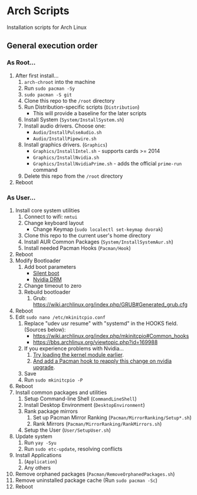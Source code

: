 # Arch Scripts
Installation scripts for Arch Linux

## General execution order

### As Root...

1. After first install...
    1. `arch-chroot` into the machine
    2. Run `sudo pacman -Sy`
    3. `sudo pacman -S git`
    4. Clone this repo to the `/root` directory
    5. Run Distribution-specific scripts (`Distribution`)
        * This will provide a baseline for the later scripts
    6. Install System (`System/InstallSystem.sh`)
    7. Install audio drivers. Choose one:
        * `Audio/InstallPulseAudio.sh`
        * `Audio/InstallPipewire.sh`
    8. Install graphics drivers. (`Graphics`)
        * `Graphics/InstallIntel.sh` - supports cards >= 2014
        * `Graphics/InstallNvidia.sh`
        * `Graphics/InstallNvidiaPrime.sh` - adds the official `prime-run` command
    9. Delete this repo from the `/root` directory
2. Reboot

### As User...

1. Install core system utilities
    1. Connect to wifi: `nmtui`
    2. Change keyboard layout
        * Change Keymap (`sudo localectl set-keymap dvorak`)
    3. Clone this repo to the current user's home directory
    4. Install AUR Common Packages (`System/InstallSystemAur.sh`)
    5. Install needed Pacman Hooks (`Pacman/Hook`)
2. Reboot
3. Modify Bootloader
    1. Add boot parameters
        * [Silent boot](https://wiki.archlinux.org/index.php/silent_boot#Kernel_parameters)
        * [Nvidia DRM](https://wiki.archlinux.org/title/NVIDIA#DRM_kernel_mode_setting)
    2. Change timeout to zero
    3. Rebuild bootloader
        1. Grub: https://wiki.archlinux.org/index.php/GRUB#Generated_grub.cfg
4. Reboot
5. Edit `sudo nano /etc/mkinitcpio.conf`
    1. Replace "udev usr resume" with "systemd" in the HOOKS field. (Sources below):
        * https://wiki.archlinux.org/index.php/mkinitcpio#Common_hooks
        * https://bbs.archlinux.org/viewtopic.php?id=169988
    2. If you experience problems with Nvidia...
        1. [Try loading the kernel module earlier](https://wiki.archlinux.org/title/NVIDIA#Early_loading).
        2. [And add a Pacman hook to reapply this change on nvidia upgrade](https://wiki.archlinux.org/title/NVIDIA#pacman_hook).
    3. Save
    4. Run `sudo mkinitcpio -P`
6. Reboot
7. Install common packages and utilities
    1. Setup Command-line Shell (`CommandLineShell`)
    2. Install Desktop Environment (`DesktopEnvironment`)
    3. Rank package mirrors
        1. Set up Pacman Mirror Ranking (`Pacman/MirrorRanking/Setup*.sh`)
        2. Rank Mirrors (`Pacman/MirrorRanking/RankMirrors.sh`)
    4. Setup the User (`User/SetupUser.sh`)
8. Update system
    1. Run `yay -Syu`
    2. Run `sudo etc-update`, resolving conflicts
9. Install Applications
    1. (`Application`)
    2. Any others
10. Remove orphaned packages (`Pacman/RemoveOrphanedPackages.sh`)
11. Remove uninstalled package cache (Run `sudo pacman -Sc`)
12. Reboot

